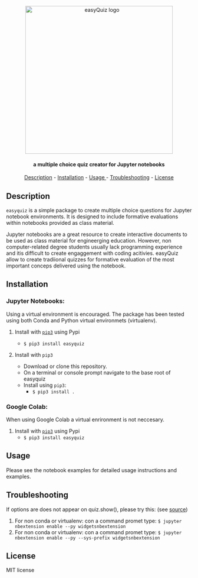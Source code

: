 <p align="center">
<img src="./resources/eq_logo_plain.svg" alt="easyQuiz logo" width="400">
</p>

<h4 align="center">a multiple choice quiz creator for Jupyter notebooks</h4>

<p align="center">
  <a href="#Description">Description</a> -
  <a href="#Installation">Installation</a> - 
  <a href="#Usage"> Usage </a> -
  <a href="#Troubleshooting">Troubleshooting</a> -
  <a href="#License">License </a>
</p>



## Description


`easyquiz` is a simple package to create multiple choice questions for Jupyter notebook environments. It is designed to include formative evaluations within notebooks provided as class material.

Jupyter notebooks are a great resource to create interactive documents to be used as class material for engineerging education. However, non computer-related degree students usually lack programming experience and itis difficult to create engaggement with coding acitivies. easyQuiz  allow to create tradiional quizzes for formative evaluation of the most important conceps delivered using the notebook.


## Installation


### Jupyter Notebooks:

Using a virtual environment is encouraged. The package has been tested using both Conda and Python virtual environmets (virtualenv). 

1. Install with [`pip3`](https://pypi.org/project/easyquiz/0.1/) using Pypi
    + `$ pip3 install easyquiz`

2. Install with `pip3`
    + Download or clone this repository.
    + On a terminal or console prompt navigate to the base root of easyquiz
    + Install using `pip3`:
      + `$ pip3 install .`

### Google Colab:

When using Google Colab a virtual enrironment is not neccesary.

1. Install with [`pip3`](https://pypi.org/project/easyquiz/0.1/) using Pypi
    + `$ pip3 install easyquiz`

## Usage

Please see the notebook examples for detailed usage instructions and examples.

## Troubleshooting

If options are does not appear on quiz.show(), please try this: (see [source](https://stackoverflow.com/questions/36351109/ipython-notebook-ipywidgets-does-not-show))

1. For non conda or virtualenv: con a command promet type:
   `$ jupyter nbextension enable --py widgetsnbextension`
2. For non conda or virtualenv: con a command promet type:
   `$ jupyter nbextension enable --py --sys-prefix widgetsnbextension`

## License

MIT license


